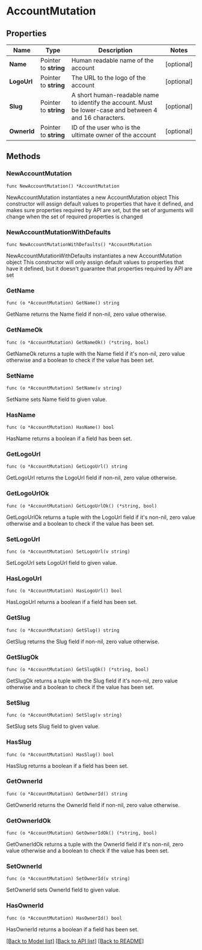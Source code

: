 # AccountMutation

## Properties

Name | Type | Description | Notes
------------ | ------------- | ------------- | -------------
**Name** | Pointer to **string** | Human readable name of the account | [optional] 
**LogoUrl** | Pointer to **string** | The URL to the logo of the account | [optional] 
**Slug** | Pointer to **string** | A short human-readable name to identify the account. Must be lower-case and between 4 and 16 characters. | [optional] 
**OwnerId** | Pointer to **string** | ID of the user who is the ultimate owner of the account | [optional] 

## Methods

### NewAccountMutation

`func NewAccountMutation() *AccountMutation`

NewAccountMutation instantiates a new AccountMutation object
This constructor will assign default values to properties that have it defined,
and makes sure properties required by API are set, but the set of arguments
will change when the set of required properties is changed

### NewAccountMutationWithDefaults

`func NewAccountMutationWithDefaults() *AccountMutation`

NewAccountMutationWithDefaults instantiates a new AccountMutation object
This constructor will only assign default values to properties that have it defined,
but it doesn't guarantee that properties required by API are set

### GetName

`func (o *AccountMutation) GetName() string`

GetName returns the Name field if non-nil, zero value otherwise.

### GetNameOk

`func (o *AccountMutation) GetNameOk() (*string, bool)`

GetNameOk returns a tuple with the Name field if it's non-nil, zero value otherwise
and a boolean to check if the value has been set.

### SetName

`func (o *AccountMutation) SetName(v string)`

SetName sets Name field to given value.

### HasName

`func (o *AccountMutation) HasName() bool`

HasName returns a boolean if a field has been set.

### GetLogoUrl

`func (o *AccountMutation) GetLogoUrl() string`

GetLogoUrl returns the LogoUrl field if non-nil, zero value otherwise.

### GetLogoUrlOk

`func (o *AccountMutation) GetLogoUrlOk() (*string, bool)`

GetLogoUrlOk returns a tuple with the LogoUrl field if it's non-nil, zero value otherwise
and a boolean to check if the value has been set.

### SetLogoUrl

`func (o *AccountMutation) SetLogoUrl(v string)`

SetLogoUrl sets LogoUrl field to given value.

### HasLogoUrl

`func (o *AccountMutation) HasLogoUrl() bool`

HasLogoUrl returns a boolean if a field has been set.

### GetSlug

`func (o *AccountMutation) GetSlug() string`

GetSlug returns the Slug field if non-nil, zero value otherwise.

### GetSlugOk

`func (o *AccountMutation) GetSlugOk() (*string, bool)`

GetSlugOk returns a tuple with the Slug field if it's non-nil, zero value otherwise
and a boolean to check if the value has been set.

### SetSlug

`func (o *AccountMutation) SetSlug(v string)`

SetSlug sets Slug field to given value.

### HasSlug

`func (o *AccountMutation) HasSlug() bool`

HasSlug returns a boolean if a field has been set.

### GetOwnerId

`func (o *AccountMutation) GetOwnerId() string`

GetOwnerId returns the OwnerId field if non-nil, zero value otherwise.

### GetOwnerIdOk

`func (o *AccountMutation) GetOwnerIdOk() (*string, bool)`

GetOwnerIdOk returns a tuple with the OwnerId field if it's non-nil, zero value otherwise
and a boolean to check if the value has been set.

### SetOwnerId

`func (o *AccountMutation) SetOwnerId(v string)`

SetOwnerId sets OwnerId field to given value.

### HasOwnerId

`func (o *AccountMutation) HasOwnerId() bool`

HasOwnerId returns a boolean if a field has been set.


[[Back to Model list]](../README.md#documentation-for-models) [[Back to API list]](../README.md#documentation-for-api-endpoints) [[Back to README]](../README.md)


